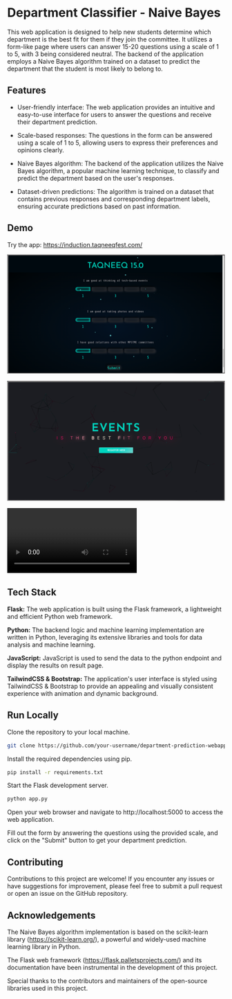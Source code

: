 
# Department Classifier - Naive Bayes

This web application is designed to help new students determine which department is the best fit for them if they join the committee. It utilizes a form-like page where users can answer 15-20 questions using a scale of 1 to 5, with 3 being considered neutral. The backend of the application employs a Naive Bayes algorithm trained on a dataset to predict the department that the student is most likely to belong to.
## Features
- User-friendly interface: The web application provides an intuitive and easy-to-use interface for users to answer the questions and receive their department prediction.

- Scale-based responses: The questions in the form can be answered using a scale of 1 to 5, allowing users to express their preferences and opinions clearly.

- Naive Bayes algorithm: The backend of the application utilizes the Naive Bayes algorithm, a popular machine learning technique, to classify and predict the department based on the user's responses.

- Dataset-driven predictions: The algorithm is trained on a dataset that contains previous responses and corresponding department labels, ensuring accurate predictions based on past information.
## Demo

Try the app: https://induction.taqneeqfest.com/

![App Screenshot](screenshots/quizpage.png)

![App Screenshot](screenshots/resultpage.png)

![App Screenshot](screenshots/working.mov)



## Tech Stack
**Flask:** The web application is built using the Flask framework, a lightweight and efficient Python web framework.

**Python:** The backend logic and machine learning implementation are written in Python, leveraging its extensive libraries and tools for data analysis and machine learning.

**JavaScript:** JavaScript is used to send the data to the python endpoint and display the results on result page.

**TailwindCSS & Bootstrap:** The application's user interface is styled using TailwindCSS & Bootstrap to provide an appealing and visually consistent experience with animation and dynamic background.
## Run Locally
Clone the repository to your local machine.
```bash
git clone https://github.com/your-username/department-prediction-webapp.git
```

Install the required dependencies using pip.
```bash
pip install -r requirements.txt
```

Start the Flask development server.
```bash
python app.py
```

Open your web browser and navigate to http://localhost:5000 to access the web application.

Fill out the form by answering the questions using the provided scale, and click on the "Submit" button to get your department prediction.
## Contributing

Contributions to this project are welcome! If you encounter any issues or have suggestions for improvement, please feel free to submit a pull request or open an issue on the GitHub repository.


## Acknowledgements

The Naive Bayes algorithm implementation is based on the scikit-learn library (https://scikit-learn.org/), a powerful and widely-used machine learning library in Python.

The Flask web framework (https://flask.palletsprojects.com/) and its documentation have been instrumental in the development of this project.

Special thanks to the contributors and maintainers of the open-source libraries used in this project.
